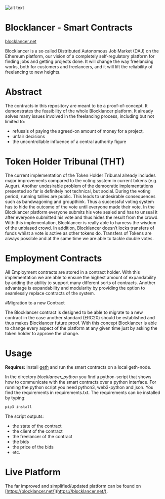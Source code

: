 ![alt text](https://i.imgur.com/purXzD3.png "Lancer Token")

# Blocklancer - Smart Contracts
[blocklancer.net](http://blocklancer.net)

Blocklancer is a so called Distributed Autonomous Job Market (DAJ) on the Ethereum platform, our vision of a completely self-regulatory platform for finding jobs and getting projects done. It will change the way freelancing works, both for customers and freelancers, and it will lift the reliability of freelancing to new heights.
  
# Abstract
The contracts in this repository are meant to be a proof-of-concept. It demonstrates the feasibility of the whole Blocklancer platform. It already solves many issues involved in the freelancing process, including but not limited to: 

  - refusals of paying the agreed-on amount of money for a project,
  - unfair decisions
  - the uncontrollable influence of a central authority figure

# Token Holder Tribunal (THT)
  
The current implementation of the Token Holder Tribunal already includes major improvements compared to the voting system in current tokens (e.g. Augur). Another undesirable problem of the democratic implementations presented so far is definitely not technical, but social. During the voting period, running tallies are public. This leads to undesirable consequences such as bandwagoning and groupthink. Thus a successful voting system has to hide the outcome of the vote until everyone made their vote. In the Blocklancer platform everyone submits his vote sealed and has to unseal it after everyone submitted his vote and thus hides the result from the crowd. With this implementation, Blocklancer is really able to harness the wisdom of the unbiased crowd. In addition, Blocklancer doesn’t locks transfers of funds whilst a vote is active as other tokens do. Transfers of Tokens are always possible and at the same time we are able to tackle double votes.

# Employment Contracts

All Employment contracts are stored in a contract holder. With this implementation we are able to ensure the highest amount of expandability by adding the ability to support many different sorts of contracts. Another advantage is expandability and modularity by providing the option to seamlessly replace contracts of the system.

#Migration to a new Contract

The Blocklancer contract is designed to be able to migrate to a new contract in the case another standard (ERC20) should be established and thus makes Blocklancer future proof. With this concept Blocklancer is able to change every aspect of the platform at any given time just by asking the token holder to approve the change.

# Usage
**Requires:** Install [geth](https://github.com/ethereum/go-ethereum/wiki/geth) and run the smart contracts on a local geth-node.

In the directory *blocklancer_python* you find a python-script that shows how to communicate with the smart contracts over a python interface. For running the python script you need python3, web3-python and json. You find the requirements in requirements.txt. The requirements can be installed by typing: 

```sh
pip3 install 
```

The script outputs: 

- the state of the contract
- the client of the contract
- the freelancer of the contract
- the bids
- the price of the bids
- etc.

# Live Platform
The far improved and simplified/updated platform can be found on [https://blocklancer.net/](https://blocklancer.net/).


